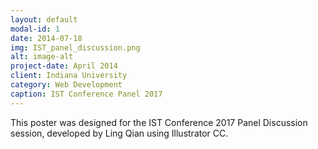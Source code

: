 ```yaml
---
layout: default
modal-id: 1
date: 2014-07-18
img: IST_panel_discussion.png
alt: image-alt
project-date: April 2014
client: Indiana University
category: Web Development
caption: IST Conference Panel 2017
---
```

This poster was designed for the IST Conference 2017 Panel Discussion session, developed by Ling Qian using Illustrator CC.

